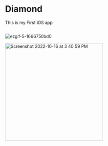 # Diamond

This is my First iOS app

<p float="left">
  
  <img scr = "https://user-images.githubusercontent.com/101461017/196029717-892d3617-555e-47dd-b76c-4621d9e662e1.png" width = "320">
 

![ezgif-5-1666750bd0](https://user-images.githubusercontent.com/101461017/196030174-9c081eb0-f606-4d31-8d0a-1a96b771f004.gif)
</p>

<img width="320" alt="Screenshot 2022-10-16 at 3 40 59 PM" src="https://user-images.githubusercontent.com/101461017/196029717-892d3617-555e-47dd-b76c-4621d9e662e1.png">
